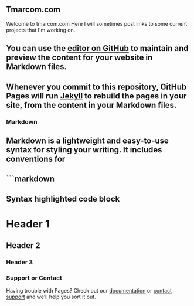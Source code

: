 ## Tmarcom.com

Welcome to tmarcom.com
Here I will sometimes post links to some current projects that I'm working on.

## You can use the [editor on GitHub](https://github.com/tomarcom/tmarcom.com/edit/master/README.md) to maintain and preview the content for your website in Markdown files.

## Whenever you commit to this repository, GitHub Pages will run [Jekyll](https://jekyllrb.com/) to rebuild the pages in your site, from the content in your Markdown files.

### Markdown

## Markdown is a lightweight and easy-to-use syntax for styling your writing. It includes conventions for

## ```markdown
## Syntax highlighted code block

# Header 1
## Header 2
### Header 3



### Support or Contact

Having trouble with Pages? Check out our [documentation](https://help.github.com/categories/github-pages-basics/) or [contact support](https://github.com/contact) and we’ll help you sort it out. 
